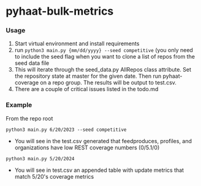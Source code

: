 # pyhaat-bulk-metrics

### Usage
1. Start virtual environment and install requirements
2. run `python3 main.py {mm/dd/yyyy} --seed competitive` (you only need to include the seed flag when you want to clone a list of repos from the seed data file
4. This will iterate through the seed_data.py AllRepos class attribute. Set the repository state at master for the given date. Then run pyhaat-coverage on a repo group. The results will be output to test.csv.
5. There are a couple of critical issues listed in the todo.md


### Example
From the repo root

`python3 main.py 6/20/2023 --seed competitive`

- You will see in the test.csv generated that feedproduces, profiles, and organizations have low REST coverage numbers (0/5.1/0)
  
`python3 main.py 5/20/2024`

- You will see in test.csv an appended table with update metrics that match 5/20's coverage metrics
